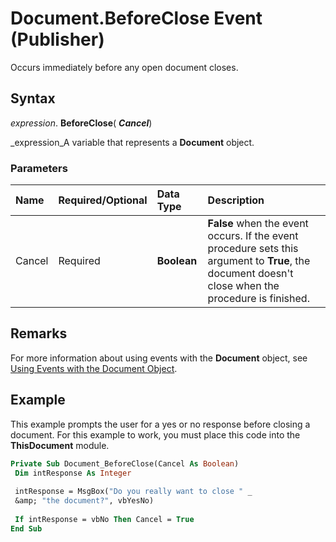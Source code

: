 
# Document.BeforeClose Event (Publisher)

Occurs immediately before any open document closes.


## Syntax

 _expression_. **BeforeClose**( **_Cancel_**)

 _expression_A variable that represents a  **Document** object.


### Parameters



|**Name**|**Required/Optional**|**Data Type**|**Description**|
|:-----|:-----|:-----|:-----|
|Cancel|Required| **Boolean**| **False** when the event occurs. If the event procedure sets this argument to **True**, the document doesn't close when the procedure is finished.|

## Remarks

For more information about using events with the  **Document** object, see [Using Events with the Document Object](0f5cfe67-bfa1-0ec7-11c9-c4c1337ebe50.md).


## Example

This example prompts the user for a yes or no response before closing a document. For this example to work, you must place this code into the  **ThisDocument** module.


```vb
Private Sub Document_BeforeClose(Cancel As Boolean) 
 Dim intResponse As Integer 
 
 intResponse = MsgBox("Do you really want to close " _ 
 &amp; "the document?", vbYesNo) 
 
 If intResponse = vbNo Then Cancel = True 
End Sub
```

